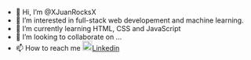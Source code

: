 - 👋 Hi, I’m @XJuanRocksX
- 👀 I’m interested in full-stack web developement and machine learning.
- 🌱 I’m currently learning HTML, CSS and JavaScript
- 💞️ I’m looking to collaborate on ...
- 📫 How to reach me <img height=20px src="https://static-exp1.licdn.com/sc/h/akt4ae504epesldzj74dzred8" alt=""><a href="https://www.linkedin.com/in/andres-jurado-53345a162/" target="_blank">Linkedin</a>

<!---
XJuanRocksX/XJuanRocksX is a ✨ special ✨ repository because its `README.md` (this file) appears on your GitHub profile.
You can click the Preview link to take a look at your changes.
--->
